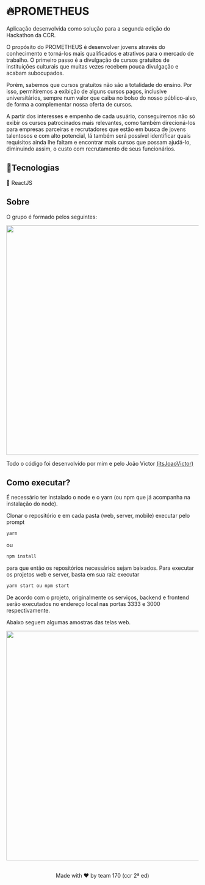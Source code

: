 # 🔥PROMETHEUS

Aplicação desenvolvida como solução para a segunda edição do Hackathon da CCR. 

O propósito do PROMETHEUS é desenvolver jovens através do conhecimento e torná-los mais qualificados e atrativos para o mercado de trabalho. O primeiro passo é a divulgação de cursos gratuitos de instituições culturais que muitas vezes recebem pouca divulgação e acabam subocupados. 

Porém, sabemos que cursos gratuitos não são a totalidade do ensino. Por isso, permitiremos a exibição de alguns cursos pagos, inclusive universitários, sempre num valor que caiba no bolso do nosso público-alvo, de forma a complementar nossa oferta de cursos.

A partir dos interesses e empenho de cada usuário, conseguiremos não só exibir os cursos patrocinados mais relevantes, como também direcioná-los para empresas parceiras e recrutadores que estão em busca de jovens talentosos e com alto potencial, lá também será possível identificar quais requisitos ainda lhe faltam e encontrar mais cursos que possam ajudá-lo,  diminuindo assim, o custo com recrutamento de seus funcionários.

## 📁Tecnologias

📘 ReactJS

## Sobre

O grupo é formado pelos seguintes:

<p align="center">
<img  src="https://lh6.googleusercontent.com/E77ywyJqh325ggAxIaP7IJjhpJVWnKEhEaVVmiHKhHOBbChIi1fF1n9Vw8Xg2HCjpoTb6v7swncfGvmz94i3=w1366-h609-rw"  width="600"/>
</p>

Todo o código foi desenvolvido por mim e pelo João Victor [(itsJoaoVictor)](https://github.com/itsJoaoVictor)

## Como executar?

É necessário ter instalado o node e o yarn (ou npm que já acompanha na instalação do node). 

Clonar o repositório e em cada pasta (web, server, mobile) executar pelo prompt 
```bash
yarn
```
ou
```bash
npm install 
```
para que então os repositórios necessários sejam baixados. Para executar os projetos web e server, basta em sua raiz executar 
```bash
yarn start ou npm start
```
De acordo com o projeto, originalmente os serviços, backend e frontend serão executados no endereço local nas portas 3333 e 3000 respectivamente.

Abaixo seguem algumas amostras das telas web.


<p align="center">
<img  src="https://lh6.googleusercontent.com/wOo9-rnpXGo8HSJPWHEyx1XuZWkZ90QvvkGd6tfqBvjq2bR3O2O_x0GWGKwg8mr0T4uhpwgImXUqa7DFPyG2=w1366-h609-rw"  width="600"/>
</p>

<br />
<center>Made with ❤️ by team 170 (ccr 2ª ed)</center>


